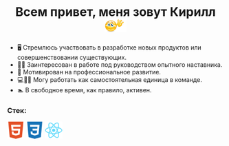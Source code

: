 <h1 align='center'>Всем привет, меня зовут Кирилл
  <img src='./hello.gif' height='30' alt='Приветствие' />
</h1>
<ul>
  <li>
    🖥 Стремлюсь участвовать в разработке новых продуктов или совершенствовании существующих.
  </li>
  <li>
    👨‍🏫 Заинтересован в работе под руководством опытного наставника.
  </li>
  <li>
    💪 Мотивирован на профессиональное развитие.
  </li>
  <li>
    💻🚫🏢 Могу работать как самостоятельная единица в команде.
  </li>
  <li>
    🏊 В свободное время, как правило, активен.
  </li>
</ul>
<h3>Стек:</h3>
<div>
  <img src='./HTML5.svg' width='40' height='40' alt='HTML5' />
  <img src='./CSS3.svg' width='40' height='40' alt='CSS3' />
  <img src='./React.svg' width='40' height='40' alt='React' />
</div>
